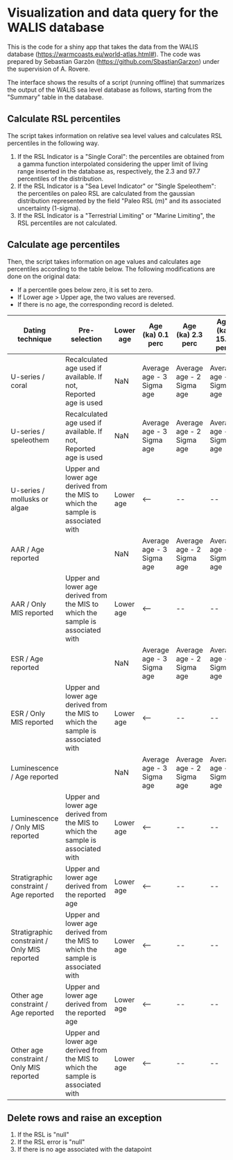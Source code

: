 # Visualization and data query for the WALIS database
This is the code for a shiny app that takes the data from the WALIS database (https://warmcoasts.eu/world-atlas.html#). The code was prepared by Sebastian Garzòn (https://github.com/SbastianGarzon) under the supervision of A. Rovere.

The interface shows the results of a script (running offline) that summarizes the output of the WALIS sea level database as follows, starting from the "Summary" table in the database.

## Calculate RSL percentiles
The script takes information on relative sea level values and calculates RSL percentiles in the following way.
1. If the RSL Indicator is a "Single Coral": the percentiles are obtained from a gamma function interpolated considering the upper limit of living range inserted in the database as, respectively, the 2.3 and 97.7 percentiles of the distribution.
2. If the RSL Indicator is a "Sea Level Indicator" or "Single Speleothem": the percentiles on paleo RSL are calculated from the gaussian distribution represented by the field "Paleo RSL (m)" and its associated uncertainty (1-sigma).
3. If the RSL Indicator is a "Terrestrial Limiting" or "Marine Limiting", the RSL percentiles are not calculated.

## Calculate age percentiles
Then, the script takes information on age values and calculates age percentiles according to the table below. The following modifications are done on the original data:
- If a percentile goes below zero, it is set to zero.
- If Lower age > Upper age, the two values are reversed.
- If there is no age, the corresponding record is deleted.

| Dating technique | Pre-selection | Lower age | Age (ka) 0.1 perc | Age (ka) 2.3 perc | Age (ka) 15.9 perc | Age (ka) 50 perc | Age (ka) 84.1 perc | Age (ka) 97.7 perc | Age (ka) 99.5 perc | Upper age |
|-|-|-|-|-|-|-|-|-|-|-|
| U-series / coral | Recalculated age used if available. If not, Reported age is used | NaN | Average age - 3 Sigma age | Average age - 2 Sigma age | Average age - 1 Sigma age | Average age | Average age + 1 Sigma age | Average age + 2 Sigma age | Average age + 3 Sigma age | NaN |
| U-series / speleothem | Recalculated age used if available. If not, Reported age is used | NaN | Average age - 3 Sigma age | Average age - 2 Sigma age | Average age - 1 Sigma age | Average age | Average age + 1 Sigma age | Average age + 2 Sigma age | Average age + 3 Sigma age | NaN |
| U-series / mollusks or algae | Upper and lower age derived from the MIS to which the sample is associated with | Lower age |<--|--|--| Uniform distribution |--|--|-->| Upper age |
| AAR / Age reported | | NaN | Average age - 3 Sigma age | Average age - 2 Sigma age | Average age - 1 Sigma age | Average age | Average age + 1 Sigma age | Average age + 2 Sigma age | Average age + 3 Sigma age | NaN |
| AAR / Only MIS reported | Upper and lower age derived from the MIS to which the sample is associated with | Lower age |<--|--|--| Uniform distribution |--|--|-->| Upper age |
| ESR / Age reported | | NaN | Average age - 3 Sigma age | Average age - 2 Sigma age | Average age - 1 Sigma age | Average age | Average age + 1 Sigma age | Average age + 2 Sigma age | Average age + 3 Sigma age | NaN |
| ESR / Only MIS reported | Upper and lower age derived from the MIS to which the sample is associated with | Lower age |<--|--|--| Uniform distribution |--|--|-->| Upper age |
| Luminescence / Age reported | | NaN | Average age - 3 Sigma age | Average age - 2 Sigma age | Average age - 1 Sigma age | Average age | Average age + 1 Sigma age | Average age + 2 Sigma age | Average age + 3 Sigma age | NaN |
| Luminescence / Only MIS reported | Upper and lower age derived from the MIS to which the sample is associated with | Lower age |<--|--|--| Uniform distribution |--|--|-->| Upper age |
| Stratigraphic constraint / Age reported| Upper and lower age derived from the reported age | Lower age |<--|--|--| Uniform distribution |--|--|-->| Upper age |
| Stratigraphic constraint / Only MIS reported| Upper and lower age derived from the MIS to which the sample is associated with | Lower age |<--|--|--| Uniform distribution |--|--|-->| Upper age |
| Other age constraint / Age reported| Upper and lower age derived from the reported age | Lower age |<--|--|--| Uniform distribution |--|--|-->| Upper age |
| Other age constraint / Only MIS reported| Upper and lower age derived from the MIS to which the sample is associated with | Lower age |<--|--|--| Uniform distribution |--|--|-->| Upper age |

## Delete rows and raise an exception
1. If the RSL is "null"
2. If the RSL error is "null"
3. If there is no age associated with the datapoint

